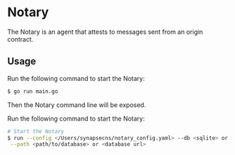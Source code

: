 # Notary

The Notary is an agent that attests to messages sent from an origin contract.

## Usage

Run the following command to start the Notary:

```bash
$ go run main.go
```
Then the Notary command line will be exposed.

Run the following command to start the Notary:

```bash
# Start the Notary
$ run --config </Users/synapsecns/notary_config.yaml> --db <sqlite> or <mysql>\
 --path <path/to/database> or <database url>
```

